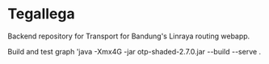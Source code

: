 # Tegallega
Backend repository for Transport for Bandung's Linraya routing webapp.

Build and test graph
'java -Xmx4G -jar otp-shaded-2.7.0.jar --build --serve .
